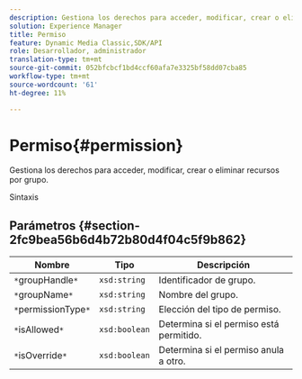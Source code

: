 ```yaml
---
description: Gestiona los derechos para acceder, modificar, crear o eliminar recursos por grupo.
solution: Experience Manager
title: Permiso
feature: Dynamic Media Classic,SDK/API
role: Desarrollador, administrador
translation-type: tm+mt
source-git-commit: 052bfcbcf1bd4ccf60afa7e3325bf58dd07cba85
workflow-type: tm+mt
source-wordcount: '61'
ht-degree: 11%

---
```



# Permiso{#permission}

Gestiona los derechos para acceder, modificar, crear o eliminar recursos por grupo.

Sintaxis

## Parámetros {#section-2fc9bea56b6d4b72b80d4f04c5f9b862}

| Nombre | Tipo | Descripción |
|---|---|---|
| `*`groupHandle`*` | `xsd:string` | Identificador de grupo. |
| `*`groupName`*` | `xsd:string` | Nombre del grupo. |
| `*`permissionType`*` | `xsd:string` | Elección del tipo de permiso. |
| `*`isAllowed`*` | `xsd:boolean` | Determina si el permiso está permitido. |
| `*`isOverride`*` | `xsd:boolean` | Determina si el permiso anula a otro. |

